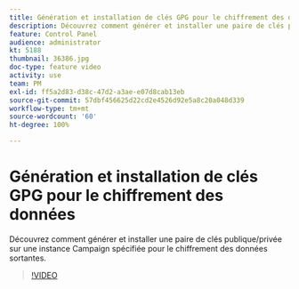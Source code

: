 ```yaml
---
title: Génération et installation de clés GPG pour le chiffrement des données
description: Découvrez comment générer et installer une paire de clés publique/privée sur une instance Campaign spécifiée pour le chiffrement des données sortantes.
feature: Control Panel
audience: administrator
kt: 5188
thumbnail: 36386.jpg
doc-type: feature video
activity: use
team: PM
exl-id: ff5a2d83-d38c-47d2-a3ae-e07d8cab13eb
source-git-commit: 57dbf456625d22cd2e4526d92e5a8c20a048d339
workflow-type: tm+mt
source-wordcount: '60'
ht-degree: 100%

---
```


# Génération et installation de clés GPG pour le chiffrement des données

Découvrez comment générer et installer une paire de clés publique/privée sur une instance Campaign spécifiée pour le chiffrement des données sortantes.

>[!VIDEO](https://video.tv.adobe.com/v/36386?quality=12)
